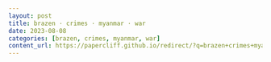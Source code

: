 ```yaml
---
layout: post
title: brazen · crimes · myanmar · war
date: 2023-08-08
categories: [brazen, crimes, myanmar, war]
content_url: https://papercliff.github.io/redirect/?q=brazen+crimes+myanmar+war&tbs=cdr:1,cd_min:8/7/2023,cd_max:8/9/2023
---
```

